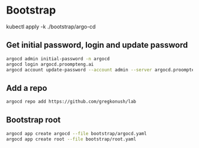 # Bootstrap

kubectl apply -k ./bootstrap/argo-cd

## Get initial password, login and update password

```bash
argocd admin initial-password -n argocd
argocd login argocd.proompteng.ai
argocd account update-password --account admin --server argocd.proompteng.ai
```

## Add a repo

```bash
argocd repo add https://github.com/gregkonush/lab
```

## Bootstrap root

```bash
argocd app create argocd --file bootstrap/argocd.yaml
argocd app create root --file bootstrap/root.yaml
```
